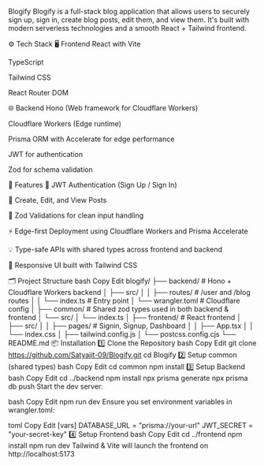 Blogify
Blogify is a full-stack blog application that allows users to securely sign up, sign in, create blog posts, edit them, and view them. It's built with modern serverless technologies and a smooth React + Tailwind frontend.

⚙️ Tech Stack
🖥️ Frontend
React with Vite

TypeScript

Tailwind CSS

React Router DOM

🌐 Backend
Hono (Web framework for Cloudflare Workers)

Cloudflare Workers (Edge runtime)

Prisma ORM with Accelerate for edge performance

JWT for authentication

Zod for schema validation

🚀 Features
🔐 JWT Authentication (Sign Up / Sign In)

🧾 Create, Edit, and View Posts

🧪 Zod Validations for clean input handling

⚡ Edge-first Deployment using Cloudflare Workers and Prisma Accelerate

💡 Type-safe APIs with shared types across frontend and backend

🎨 Responsive UI built with Tailwind CSS

🗂️ Project Structure
bash
Copy
Edit
blogify/
├── backend/           # Hono + Cloudflare Workers backend
│   ├── src/
│   │   ├── routes/    # /user and /blog routes
│   │   └── index.ts   # Entry point
│   └── wrangler.toml  # Cloudflare config
│
├── common/            # Shared zod types used in both backend & frontend
│   └── src/
│       └── index.ts
│
├── frontend/          # React frontend
│   ├── src/
│   │   ├── pages/     # Signin, Signup, Dashboard
│   │   ├── App.tsx
│   │   └── index.css
│   ├── tailwind.config.js
│   └── postcss.config.cjs
└── README.md
📦 Installation
1️⃣ Clone the Repository
bash
Copy
Edit
git clone https://github.com/Satyajit-09/Blogify.git
cd Blogify
2️⃣ Setup common (shared types)
bash
Copy
Edit
cd common
npm install
3️⃣ Setup Backend
bash
Copy
Edit
cd ../backend
npm install
npx prisma generate
npx prisma db push
Start the dev server:

bash
Copy
Edit
npm run dev
Ensure you set environment variables in wrangler.toml:

toml
Copy
Edit
[vars]
DATABASE_URL = "prisma://your-url"
JWT_SECRET = "your-secret-key"
4️⃣ Setup Frontend
bash
Copy
Edit
cd ../frontend
npm install
npm run dev
Tailwind & Vite will launch the frontend on http://localhost:5173
